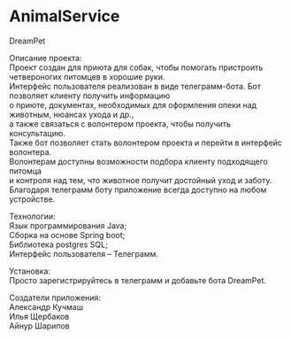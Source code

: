 # AnimalService
DreamPet

Описание проекта:
<br>Проект создан для приюта для собак, чтобы помогать пристроить четвероногих питомцев в хорошие руки.
<br>Интерфейс пользователя реализован в виде телеграмм-бота. Бот позволяет клиенту получить информацию <br>о приюте, документах, необходимых для оформления опеки над животным, нюансах ухода и др., <br>а также связаться с волонтером проекта, чтобы получить консультацию.
<br>Также бот позволяет стать волонтером проекта и перейти в интерфейс волонтера. <br>Волонтерам доступны возможности подбора клиенту подходящего питомца <br>и контроля над тем, что животное получит достойный уход и заботу.
<br>Благодаря телеграмм боту приложение всегда доступно на любом устройстве.

Технологии: 
	<br>Язык программирования Java;
	<br>Сборка на основе Spring boot;
	<br>Библиотека postgres SQL;
	<br>Интерфейс пользователя – Телеграмм.

Установка:
	<br>Просто зарегистрируйтесь в телеграмм и добавьте бота DreamPet.

Создатели приложения:
	<br>Александр Кучмаш
	<br>Илья Щербаков
	<br>Айнур Шарипов

